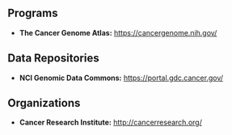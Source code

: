 ## Programs

+ **The Cancer Genome Atlas:** https://cancergenome.nih.gov/

## Data Repositories

+ **NCI Genomic Data Commons:** https://portal.gdc.cancer.gov/

## Organizations

+ **Cancer Research Institute:** http://cancerresearch.org/